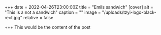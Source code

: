 +++
date = 2022-04-26T23:00:00Z
title = "Emils sandwich"
[cover]
alt = "This is a not a sandwich"
caption = ""
image = "/uploads/tzyi-logo-black-rect.jpg"
relative = false

+++
This would be the content of the post